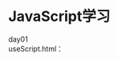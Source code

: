 JavaScript学习
====  
day01<br>
  useScript.html：<script>标签的使用及延迟脚本执行与异步脚本执行<br>
  loadingScript.html：JavaScript的动态加载<br>
  useCSS.html：css的四种引入方式<br>

day02<br>
  declaration.html：var/let/const三种声明<br>
  jsDataType.html：常见数据类型<br>
  scope.html：作用域及作用域链<br>
  value.html：原始值和引用值<br>

day03<br>
  date.html：基本引用类型Date<br>
  RegExp.html：基本引用类型RegExp<br>
  number.html：基本引用类型的原始值包装类型Number<br>
  boolean.html：基本引用类型的原始值包装类型Boolean<br>
  string.html：基本引用类型的原始值包装类型String<br>

day04<br>
  explicit.html：显式的（手动调用）数据格式转换<br>
  implicit.html：隐式的（JS自动转换）数据格式转换<br>
  closure.html：闭包原理及其作用<br>
  this.html：this的指向问题<br>

day05<br>
  object.html:认识对象及对象中的属性和创建对象
  ...
